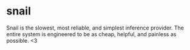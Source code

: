 # snail
Snail is the slowest, most reliable, and simplest inference provider. The entire system is engineered to be as cheap, helpful, and painless as possible. &lt;3
